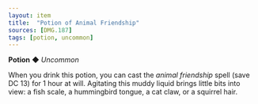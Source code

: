```yaml
---
layout: item
title:  "Potion of Animal Friendship"
sources: [DMG.187]
tags: [potion, uncommon]
---
```


**Potion** ◆ *Uncommon*

When you drink this potion, you can cast the *animal friendship* spell (save DC 13) for 1 hour at will. Agitating this muddy liquid brings little bits into view: a fish scale, a hummingbird tongue, a cat claw, or a squirrel hair.